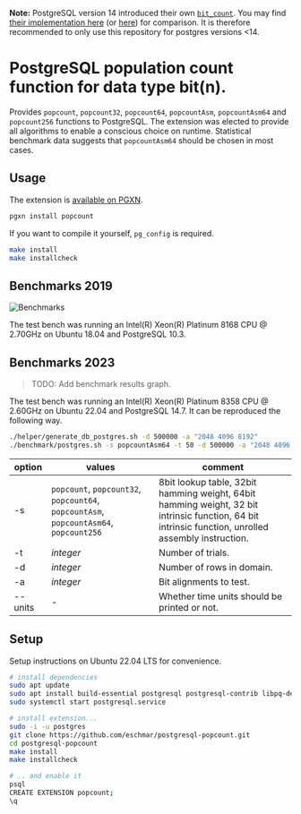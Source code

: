 **Note:** PostgreSQL version 14 introduced their own [`bit_count`](https://www.postgresql.org/docs/14/functions-bitstring.html). You may find [their implementation here](https://github.com/postgres/postgres/blob/master/src/port/pg_bitutils.c) (or [here](https://git.postgresql.org/gitweb/?p=postgresql.git;a=blob;f=src/port/pg_bitutils.c;hb=HEAD)) for comparison. It is therefore recommended to only use this repository for postgres versions <14.

# PostgreSQL population count function for data type bit(n).
Provides `popcount`, `popcount32`, `popcount64`, `popcountAsm`, `popcountAsm64` and `popcount256` functions to PostgreSQL. The extension was elected to provide all algorithms to enable a conscious choice on runtime. Statistical benchmark data suggests that `popcountAsm64` should be chosen in most cases.

## Usage
The extension is [available on PGXN](https://pgxn.org/dist/popcount/).

```sh
pgxn install popcount
```

If you want to compile it yourself, `pg_config` is required.

```sh
make install
make installcheck
```

## Benchmarks 2019
<img src="https://github.com/eschmar/postgresql-popcount/raw/master/img/graph.png" alt="Benchmarks" style="max-width:100%;">

The test bench was running an Intel(R) Xeon(R) Platinum 8168 CPU @ 2.70GHz on Ubuntu 18.04 and PostgreSQL 10.3.

## Benchmarks 2023
> TODO: Add benchmark results graph.

The test bench was running an Intel(R) Xeon(R) Platinum 8358 CPU @ 2.60GHz on Ubuntu 22.04 and PostgreSQL 14.7. It can be reproduced the following way.

```sh
./helper/generate_db_postgres.sh -d 500000 -a "2048 4096 8192"
./benchmark/postgres.sh -s popcountAsm64 -t 50 -d 500000 -a "2048 4096 8192"
```

option | values | comment
--- | --- | ---
-s | `popcount`, `popcount32`, `popcount64`, `popcountAsm`, `popcountAsm64`, `popcount256` | 8bit lookup table, 32bit hamming weight, 64bit hamming weight, 32 bit intrinsic function, 64 bit intrinsic function, unrolled assembly instruction.
-t | *integer* | Number of trials.
-d | *integer* | Number of rows in domain.
-a | *integer* | Bit alignments to test.
--units | - | Whether time units should be printed or not.

## Setup
Setup instructions on Ubuntu 22.04 LTS for convenience.

```sh
# install dependencies
sudo apt update
sudo apt install build-essential postgresql postgresql-contrib libpq-dev postgresql-server-dev-14 make
sudo systemctl start postgresql.service

# install extension...
sudo -i -u postgres
git clone https://github.com/eschmar/postgresql-popcount.git
cd postgresql-popcount
make install
make installcheck

# .. and enable it
psql
CREATE EXTENSION popcount;
\q
```
